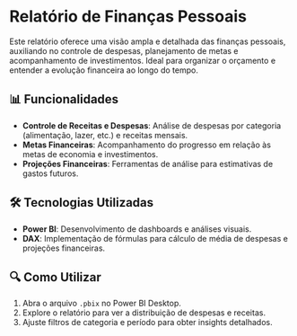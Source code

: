 # Relatório de Finanças Pessoais

Este relatório oferece uma visão ampla e detalhada das finanças pessoais, auxiliando no controle de despesas, planejamento de metas e acompanhamento de investimentos. Ideal para organizar o orçamento e entender a evolução financeira ao longo do tempo.

## 📊 Funcionalidades

- **Controle de Receitas e Despesas**: Análise de despesas por categoria (alimentação, lazer, etc.) e receitas mensais.
- **Metas Financeiras**: Acompanhamento do progresso em relação às metas de economia e investimentos.
- **Projeções Financeiras**: Ferramentas de análise para estimativas de gastos futuros.

## 🛠 Tecnologias Utilizadas
- **Power BI**: Desenvolvimento de dashboards e análises visuais.
- **DAX**: Implementação de fórmulas para cálculo de média de despesas e projeções financeiras.

## 🔍 Como Utilizar
1. Abra o arquivo `.pbix` no Power BI Desktop.
2. Explore o relatório para ver a distribuição de despesas e receitas.
3. Ajuste filtros de categoria e período para obter insights detalhados.
